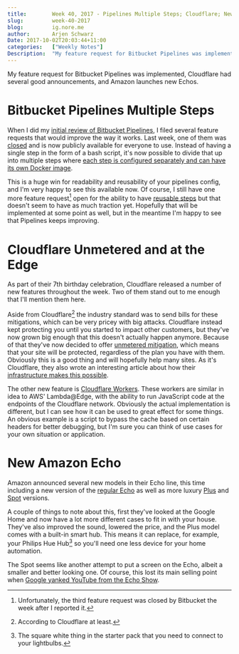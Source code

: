 ```yaml
---
title:        Week 40, 2017 - Pipelines Multiple Steps; Cloudflare; New Echo
slug:         week-40-2017
blog:         ig.nore.me  
author:       Arjen Schwarz  
Date: 2017-10-02T20:03:44+11:00  
categories:   ["Weekly Notes"]
Description:  "My feature request for Bitbucket Pipelines was implemented, Cloudflare had several good announcements, and Amazon launches new Echos."
---
```


My feature request for Bitbucket Pipelines was implemented, Cloudflare had several good announcements, and Amazon launches new Echos.

# Bitbucket Pipelines Multiple Steps

When I did my [initial review of Bitbucket Pipelines](/2016/05/bitbucket-pipelines-a-first-look/), I filed several feature requests that would improve the way it works. Last week, one of them was [closed](https://bitbucket.org/site/master/issues/12750/allow-multiple-steps) and is now publicly available for everyone to use. Instead of having a single step in the form of a bash script, it's now possible to divide that up into multiple steps where [each step is configured separately and can have its own Docker image](https://confluence.atlassian.com/bitbucket/configure-bitbucket-pipelines-yml-792298910.html#Configurebitbucket-pipelines.yml-ci_step).

This is a huge win for readability and reusability of your pipelines config, and I'm very happy to see this available now. Of course, I still have one more feature request[^1] open for the ability to have [reusable steps](https://bitbucket.org/site/master/issues/12751/allow-more-capable-steps-that-can-be) but that doesn't seem to have as much traction yet. Hopefully that will be implemented at some point as well, but in the meantime I'm happy to see that Pipelines keeps improving.

# Cloudflare Unmetered and at the Edge

As part of their 7th birthday celebration, Cloudflare released a number of new features throughout the week. Two of them stand out to me enough that I'll mention them here.

Aside from Cloudflare[^2] the industry standard was to send bills for these mitigations, which can be very pricey with big attacks. Cloudflare instead kept protecting you until you started to impact other customers, but they've now grown big enough that this doesn't actually happen anymore. Because of that they've now decided to offer [unmetered mitigation](https://blog.cloudflare.com/unmetered-mitigation/), which means that your site will be protected, regardless of the plan you have with them. Obviously this is a good thing and will hopefully help many sites. As it's Cloudflare, they also wrote an interesting article about how their [infrastructure makes this possible](https://blog.cloudflare.com/no-scrubs-architecture-unmetered-mitigation/).

The other new feature is [Cloudflare Workers](https://blog.cloudflare.com/introducing-cloudflare-workers/). These workers are similar in idea to AWS' Lambda@Edge, with the ability to run JavaScript code at the endpoints of the Cloudflare network. Obviously the actual implementation is different, but I can see how it can be used to great effect for some things. An obvious example is a script to bypass the cache based on certain headers for better debugging, but I'm sure you can think of use cases for your own situation or application.

# New Amazon Echo

Amazon announced several new models in their Echo line, this time including a new version of the [regular Echo](http://amzn.to/2fEneK9) as well as more luxury [Plus](http://amzn.to/2yQBUyg) and [Spot](http://amzn.to/2g3thsx) versions.

A couple of things to note about this, first they've looked at the Google Home and now have a lot more different cases to fit in with your house. They've also improved the sound, lowered the price, and the Plus model comes with a built-in smart hub. This means it can replace, for example, your Philips Hue Hub[^3] so you'll need one less device for your home automation.

The Spot seems like another attempt to put a screen on the Echo, albeit a smaller and better looking one. Of course, this lost its main selling point when [Google yanked YouTube from the Echo Show](https://www.theverge.com/2017/9/26/16371292/google-youtube-amazon-echo-show).

[^1]:	Unfortunately, the third feature request was closed by Bitbucket the week after I reported it.

[^2]:	According to Cloudflare at least.

[^3]:	The square white thing in the starter pack that you need to connect to your lightbulbs.
